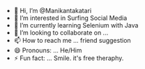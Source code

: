 - 👋 Hi, I’m @Manikantakatari
- 👀 I’m interested in Surfing Social Media
- 🌱 I’m currently learning Selenium with Java
- 💞️ I’m looking to collaborate on ...
- 📫 How to reach me ... friend suggestion
- 😄 Pronouns: ... He/Him
- ⚡ Fun fact: ... Smile. it's free theraphy.
<!---
Manikantakatari/Manikantakatari is a ✨ special ✨ repository because its `README.md` (this file) appears on your GitHub profile.
You can click the Preview link to take a look at your changes.
--->
